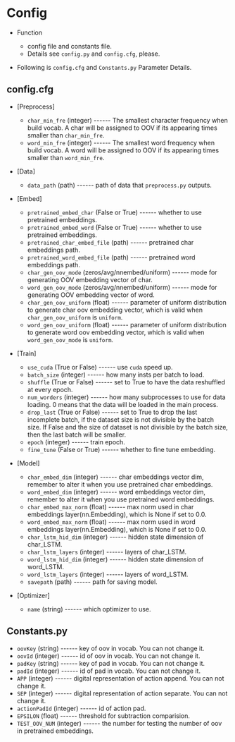 # Config

- Function
  - config file and constants file.
  - Details see `config.py` and `config.cfg`, please.
  
- Following is `config.cfg` and `Constants.py` Parameter Details.

## config.cfg
- [Preprocess]
  - `char_min_fre` (integer) ------ The smallest character frequency when build vocab. A char will be assigned to OOV if its
  appearing times smaller than `char_min_fre`.
  - `word_min_fre` (integer) ------ The smallest word frequency when build vocab. A word will be assigned to OOV if its
  appearing times smaller than `word_min_fre`.
  
- [Data]
  - `data_path` (path) ------ path of data that `preprocess.py` outputs.
  
- [Embed]
  - `pretrained_embed_char` (False or True) ------ whether to use pretrained embeddings.
  - `pretrained_embed_word` (False or True) ------ whether to use pretrained embeddings.
  - `pretrained_char_embed_file` (path) ------ pretrained char embeddings path.
  - `pretrained_word_embed_file` (path) ------ pretrained word embeddings path.
  - `char_gen_oov_mode` (zeros/avg/nnembed/uniform) ------ mode for generating OOV embedding vector of char.
  - `word_gen_oov_mode` (zeros/avg/nnembed/uniform) ------ mode for generating OOV embedding vector of word.
  - `char_gen_oov_uniform` (float) ------ parameter of uniform distribution to generate char oov embedding vector, which
  is valid when `char_gen_oov_uniform` is `uniform`.
  - `word_gen_oov_uniform` (float) ------ parameter of uniform distribution to generate word oov embedding vector, which
  is valid when `word_gen_oov_mode` is `uniform`.

- [Train]
  - `use_cuda` (True or False) ------ use `cuda` speed up.
  - `batch_size` (integer) ------ how many insts per batch to load.
  - `shuffle` (True or False) ------ set to True to have the data reshuffled at every epoch.
  - `num_worders` (integer) ------ how many subprocesses to use for data loading. 0 means that the data will be loaded 
  in the main process.
  - `drop_last` (True or False) ------ set to True to drop the last incomplete batch, if the dataset size is not divisible by the batch size. 
  If False and the size of dataset is not divisible by the batch size, then the last batch will be smaller. 
  - `epoch` (integer) ------ train epoch.
  - `fine_tune` (False or True) ------ whether to fine tune embedding.

- [Model]
  - `char_embed_dim` (integer) ------ char embeddings vector dim, remember to alter it when you use pretrained char embeddings.
  - `word_embed_dim` (integer) ------ word embeddings vector dim, remember to alter it when you use pretrained word embeddings.
  - `char_embed_max_norm` (float) ------ max norm used in char embeddings layer(nn.Embedding), which is None if set to 0.0.
  - `word_embed_max_norm` (float) ------ max norm used in word embeddings layer(nn.Embedding), which is None if set to 0.0.
  - `char_lstm_hid_dim` (integer) ------ hidden state dimension of char_LSTM.
  - `char_lstm_layers` (integer) ------ layers of char_LSTM.
  - `word_lstm_hid_dim` (integer) ------ hidden state dimension of word_LSTM.
  - `word_lstm_layers` (integer) ------ layers of word_LSTM.
  - `savepath` (path) ------ path for saving model.

- [Optimizer]
  - `name` (string) ------ which optimizer to use.

  
## Constants.py
- `oovKey` (string) ------ key of oov in vocab. You can not change it.
- `oovId` (integer) ------ id of oov in vocab. You can not change it.
- `padKey` (string) ------ key of pad in vocab. You can not change it.
- `padId` (integer) ------ id of pad in vocab. You can not change it.
- `APP` (integer) ------ digital representation of action append. You can not change it.
- `SEP` (integer) ------ digital representation of action separate. You can not change it.
- `actionPadId` (integer) ------ id of action pad.
- `EPSILON` (float) ------ threshold for subtraction comparision.
- `TEST_OOV_NUM` (integer) ------ the number for testing the number of oov in pretrained embeddings.